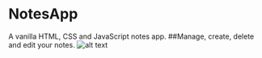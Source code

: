 # NotesApp
A vanilla HTML, CSS and JavaScript notes app.
##Manage, create, delete and edit your notes.
![alt text](http://url/to/img.png)

